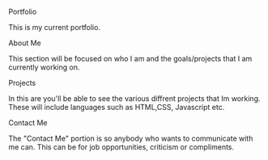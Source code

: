 Portfolio

This is my current portfolio.

About Me

This section will be focused on who I am and the goals/projects that I am currently working on.

Projects

In this are you'll be able to see the various diffrent projects that Im working. These will include languages such as HTML,CSS, Javascript etc.

Contact Me

The "Contact Me" portion is so anybody who wants to communicate with me can. This can be for job opportunities, criticism or compliments.
